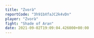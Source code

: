 ```yaml
---
title: "Zvorà"
reportCode: "3h91bXfaJC2k4vDn"
player: "Zvorà"
fight: "Shade of Aran"
date: 2021-09-02T19:09:04.426000+00:00
---
```

